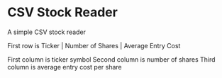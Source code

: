 # CSV Stock Reader
 A simple CSV stock reader

First row is Ticker | Number of Shares | Average Entry Cost

First column is ticker symbol
Second column is number of shares
Third column is average entry cost per share
